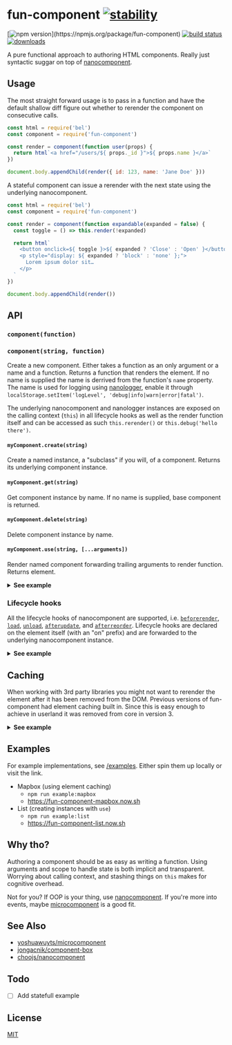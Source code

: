 # fun-component [![stability](https://img.shields.io/badge/stability-experimental-orange.svg?style=flat-square)](https://nodejs.org/api/documentation.html#documentation_stability_index)

[![npm version](https://img.shields.io/npm/v/fun-component.svg?)](https://npmjs.org/package/fun-component) [![build status](https://img.shields.io/travis/tornqvist/fun-component/master.svg?style=flat-square)](https://travis-ci.org/tornqvist/fun-component)
[![downloads](http://img.shields.io/npm/dm/fun-component.svg?style=flat-square)](https://npmjs.org/package/fun-component)

A pure functional approach to authoring HTML components. Really just syntactic suggar on top of [nanocomponent](https://github.com/choojs/nanocomponent).

## Usage

The most straight forward usage is to pass in a function and have the default shallow diff figure out whether to rerender the component on consecutive calls.

```javascript
const html = require('bel')
const component = require('fun-component')

const render = component(function user(props) {
  return html`<a href="/users/${ props._id }">${ props.name }</a>`
})

document.body.appendChild(render({ id: 123, name: 'Jane Doe' }))
```

A stateful component can issue a rerender with the next state using the underlying nanocomponent.

```javascript
const html = require('bel')
const component = require('fun-component')

const render = component(function expandable(expanded = false) {
  const toggle = () => this.render(!expanded)

  return html`
    <button onclick=${ toggle }>${ expanded ? 'Close' : 'Open' }</button>
    <p style="display: ${ expanded ? 'block' : 'none' };">
      Lorem ipsum dolor sit…
    </p>
  `
})

document.body.appendChild(render())
```

## API

### `component(function)`
### `component(string, function)`

Create a new component. Either takes a function as an only argument or a name and a function. Returns a function that renders the element. If no name is supplied the name is derrived from the function's `name` property. The name is used for logging using [nanologger](https://github.com/choojs/nanologger), enable it through `localStorage.setItem('logLevel', 'debug|info|warn|error|fatal')`.

The underlying nanocomponent and nanologger instances are exposed on the calling context (`this`) in all lifecycle hooks as well as the render function itself and can be accessed as such `this.rerender()` or `this.debug('hello there')`.

#### `myComponent.create(string)`

Create a named instance, a "subclass" if you will, of a component. Returns its underlying component instance.

#### `myComponent.get(string)`

Get component instance by name. If no name is supplied, base component is returned.

#### `myComponent.delete(string)`

Delete component instance by name.

#### `myComponent.use(string, [...arguments])`

Render named component forwarding trailing arguments to render function. Returns element.

<details>
<summary><strong>See example</strong></summary>

```javascript
const article = component(function article(props) {
  return html`
    <article>
      <img src="${ props.img }" alt="${ props.title }">
      <h2>${ props.title }</h2>
      <p>${ props.preamble }</p>
      <a href="/articles/${ props.id }">Read more</a>
    </article>
  `
})

function list(items) {
  return html`
    <main>
      <h1>List of articles</h1>
      ${ items.map(item => article.use(item.id, item)) }
    </main>
  `
}
```

</details>

### Lifecycle hooks

All the lifecycle hooks of nanocomponent are supported, i.e. [`beforerender`](https://github.com/choojs/nanocomponent#nanocomponentprototypebeforerenderel), [`load`](https://github.com/choojs/nanocomponent#nanocomponentprototypeloadel), [`unload`](https://github.com/choojs/nanocomponent#nanocomponentprototypeunloadel), [`afterupdate`](https://github.com/choojs/nanocomponent#nanocomponentprototypeafterupdateel), and [`afterreorder`](https://github.com/choojs/nanocomponent#nanocomponentprototypeafterreorderel). Lifecycle hooks are declared on the element itself (with an "on" prefix) and are forwarded to the underlying nanocomponent instance.

<details>
<summary><strong>See example</strong></summary>

```javascript
component(function hooks(name) {
  return html`
    <div onupdate=${ update } onbeforerender=${ beforerender } onload=${ load } onunload=${ unload } onafterupdate=${ afterupdate } onafterreorder=${ afterreorder }>
      Hello ${ name }!
    </div>
  `
})

function update(el, [name], [prev]) {
  return name !== prev
}

function beforerender(el, name) {
  this.debug(`${ name } about to render`)
}

function load(el, name) {
  this.debug(`${ name } mounted in DOM`)
}

function unload(name) {
  this.debug(`${ name } removed from DOM`)
}

function afterupdate(el, name) {
  this.debug(`${ name } updated`)
}

function afterreorder(el, name) {
  this.debug(`${ name }`)
}
```

</details>

## Caching

When working with 3rd party libraries you might not want to rerender the element after it has been removed from the DOM. Previous versions of fun-component had element caching built in. Since this is easy enough to achieve in userland it was removed from core in version 3.

<details>
<summary><strong>See example</strong></summary>

```javascript
function createMap(name = 'map') {
  let map, cached

  return component(name, function (coordinates) {
    if (!this._loaded && cached) {
      return cached
    }

    return html`
      <div class="Map" onupdate=${ update } onload=${ load }>
      </div>
    `
  })

  function update(element, [coordinates], [prev]) {
    if (coordinates.lng !== prev.lng || coordinates.lat !== prev.lat) {
      map.setCenter([coordinates.lng, coordinates.lat])
    }
    return false
  }

  function load(element, coordinates) {
    if (cached) {
      map.setCenter([coordinates.lng, coordinates.lat]).resize()
    } else {
      cached = element
      map = new mapboxgl.Map({
        container: element,
        center: [coordinates.lng, coordinates.lat],
      })
    }
  }
}
```

</details>

## Examples

For example implementations, see [/examples](/examples). Either spin them up locally or visit the link.

- Mapbox (using element caching)
  - `npm run example:mapbox`
  - https://fun-component-mapbox.now.sh
- List (creating instances with `use`)
  - `npm run example:list`
  - https://fun-component-list.now.sh

## Why tho?

Authoring a component should be as easy as writing a function. Using arguments and scope to handle state is both implicit and transparent. Worrying about calling context, and stashing things on `this` makes for cognitive overhead.

Not for you? If OOP is your thing, use [nanocomponent](https://github.com/choojs/nanocomponent). If you're more into events, maybe [microcomponent](https://github.com/yoshuawuyts/microcomponent) is a good fit.

## See Also

- [yoshuawuyts/microcomponent](https://github.com/yoshuawuyts/microcomponent)
- [jongacnik/component-box](https://github.com/jongacnik/component-box)
- [choojs/nanocomponent](https://github.com/choojs/nanocomponent)

## Todo

- [ ] Add statefull example

## License

[MIT](https://tldrlegal.com/license/mit-license)

